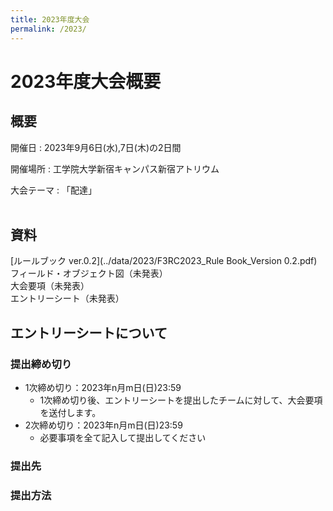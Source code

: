 ```yaml
---
title: 2023年度大会
permalink: /2023/
---
```

# 2023年度大会概要

## 概要
開催日
: 2023年9月6日(水),7日(木)の2日間

開催場所
: 工学院大学新宿キャンパス新宿アトリウム

大会テーマ
: 「配達」
<br><br>

## 資料
[ルールブック ver.0.2](../data/2023/F3RC2023_Rule Book_Version 0.2.pdf)  
フィールド・オブジェクト図（未発表）  
大会要項（未発表）  
エントリーシート（未発表）  

## エントリーシートについて
### 提出締め切り
- 1次締め切り：2023年n月m日(日)23:59  
    - 1次締め切り後、エントリーシートを提出したチームに対して、大会要項を送付します。
- 2次締め切り：2023年n月m日(日)23:59
    - 必要事項を全て記入して提出してください

### 提出先

### 提出方法
